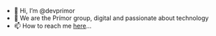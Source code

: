 - 👋 Hi, I’m @devprimor
- 💞️ We are the Prímor group, digital and passionate about technology
- 📫 How to reach me <a href="https://instagram.com/primor.contabil" target="_blank">here</a>...

<!---
devprimor/devprimor is a ✨ special ✨ repository because its `README.md` (this file) appears on your GitHub profile.
You can click the Preview link to take a look at your changes.
--->
